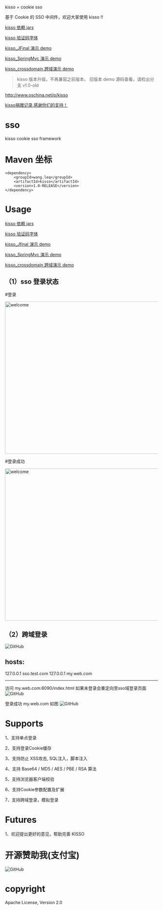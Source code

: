 kisso  =  cookie sso

基于 Cookie 的 SSO 中间件，欢迎大家使用 kisso !! 


[kisso 依赖 jars](http://git.oschina.net/juapk/kisso-deplibs)

[kisso 验证码字体](http://git.oschina.net/juapk/kisso-files/tree/master/kisso-files/font)

[kisso_JFinal 演示 demo](http://git.oschina.net/juapk/kisso_jfinal)

[kisso_SpringMvc 演示 demo](http://git.oschina.net/juapk/kisso_springmvc)

[kisso_crossdomain 跨域演示 demo](http://git.oschina.net/juapk/kisso_crossdomain)


> kisso 版本升级，不再兼容之前版本， 旧版本 demo 源码查看，请检出分支  v1.0-old


http://www.oschina.net/p/kisso

[kisso捐赠记录,感谢你们的支持！](http://git.oschina.net/juapk/kisso/wikis/%E6%8D%90%E8%B5%A0%E8%AE%B0%E5%BD%95)

﻿sso
===

kisso cookie sso framework


Maven 坐标
===
```
<dependency>
    <groupId>wang.leq</groupId>
    <artifactId>kisso</artifactId>
    <version>1.0-RELEASE</version>
</dependency>
```

Usage
====================

[kisso 依赖 jars](http://git.oschina.net/juapk/kisso-deplibs)

[kisso 验证码字体](http://git.oschina.net/juapk/kisso-files/tree/master/kisso-files/font)

[kisso_Jfinal 演示 demo](http://git.oschina.net/juapk/kisso_jfinal)

[kisso_SpringMvc 演示 demo](http://git.oschina.net/juapk/kisso_springmvc)

[kisso_crossdomain 跨域演示 demo](http://git.oschina.net/juapk/kisso_crossdomain)



（1）sso 登录状态
--------------------------------------------

 #登录

<img alt="welcome" width="800" height="500" src="http://git.oschina.net/uploads/images/2015/0309/094616_1cf45332_12260.png">

 #登录成功

<img alt="welcome" width="800" height="500" src="http://git.oschina.net/uploads/images/2015/0302/180138_590ee527_12260.png">



（2）跨域登录
--------------------------------------------

![GitHub](https://raw.githubusercontent.com/leqwang/kisso/master/images/cl.jpg "Kisso,crossdomain login")

hosts:
--------------------------------------------
127.0.0.1 sso.test.com
127.0.0.1 my.web.com

--------------------------------------------

访问 my.web.com:8090/index.html  如果未登录会重定向至sso域登录页面
![GitHub](https://raw.githubusercontent.com/leqwang/kisso/master/images/nologin.jpg "Kisso,crossdomain login")

登录成功 my.web.com 如图
![GitHub](https://raw.githubusercontent.com/leqwang/kisso/master/images/login.jpg "Kisso,crossdomain login")


Supports
====================
1、支持单点登录

2、支持登录Cookie缓存

3、支持防止 XSS攻击, SQL注入，脚本注入

4、支持 Base64 / MD5 / AES / PBE / RSA 算法

5、支持浏览器客户端校验

6、支持Cookie参数配置及扩展

7、支持跨域登录，模拟登录

Futures
====================
1、欢迎提出更好的意见，帮助完善 KISSO 


开源赞助我(支付宝)
====================
![GitHub](https://raw.githubusercontent.com/leqwang/kisso/master/images/donate.png "开源赞助我(支付宝)")

copyright
====================
Apache License, Version 2.0
